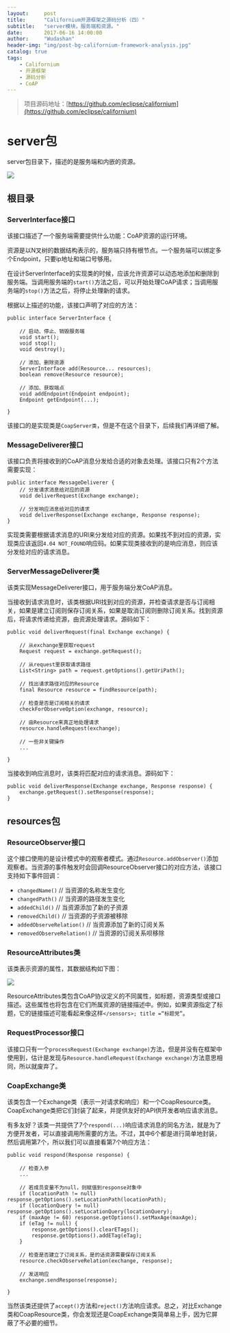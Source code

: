 ```yaml
---
layout:     post
title:      "Californium开源框架之源码分析（四）"
subtitle:   "server模块，服务端和资源。"
date:       2017-06-16 14:00:00
author:     "Wudashan"
header-img: "img/post-bg-californium-framework-analysis.jpg"
catalog: true
tags:
    - Californium
    - 开源框架
    - 源码分析
    - CoAP
---
```


> 项目源码地址：[https://github.com/eclipse/californium](https://github.com/eclipse/californium)

# server包

server包目录下，描述的是服务端和内嵌的资源。

![](http://o7x0ygc3f.bkt.clouddn.com/Californium%E5%BC%80%E6%BA%90%E6%A1%86%E6%9E%B6%E5%88%86%E6%9E%90/server%E5%8C%85_01.png)

## 根目录

### ServerInterface接口

该接口描述了一个服务端需要提供什么功能：CoAP资源的运行环境。

资源是以N叉树的数据结构表示的，服务端只持有根节点。一个服务端可以绑定多个Endpoint，只要ip地址和端口号够用。

在设计ServerInterface的实现类的时候，应该允许资源可以动态地添加和删除到服务端。当调用服务端的`start()`方法之后，可以开始处理CoAP请求；当调用服务端的`stop()`方法之后，将停止处理新的请求。

根据以上描述的功能，该接口声明了对应的方法：

```
public interface ServerInterface {
    
    // 启动、停止、销毁服务端
    void start();
    void stop();
    void destroy();
    
    // 添加、删除资源
    ServerInterface add(Resource... resources);
    boolean remove(Resource resource);
    
    // 添加、获取端点
    void addEndpoint(Endpoint endpoint);
    Endpoint getEndpoint(...);

}

```

该接口的是实现类是`CoapServer类`，但是不在这个目录下，后续我们再详细了解。

### MessageDeliverer接口

该接口负责将接收到的CoAP消息分发给合适的对象去处理。该接口只有2个方法需要实现：

```
public interface MessageDeliverer {
    // 分发请求消息给对应的资源
    void deliverRequest(Exchange exchange);
  
    // 分发响应消息给对应的请求
    void deliverResponse(Exchange exchange, Response response);
}
```

实现类需要根据请求消息的URI来分发给对应的资源。如果找不到对应的资源，实现类应该返回`4.04 NOT_FOUND`响应码。如果实现类接收到的是响应消息，则应该分发给对应的请求消息。

### ServerMessageDeliverer类

该类实现MessageDeliverer接口，用于服务端分发CoAP消息。

当接收到请求消息时，该类根据URI找到对应的资源，并检查请求是否与订阅相关，如果是建立订阅则保存订阅关系，如果是取消订阅则删除订阅关系。找到资源后，将请求传递给资源，由资源处理请求。源码如下：

```
public void deliverRequest(final Exchange exchange) {

    // 从exchange里获取request
    Request request = exchange.getRequest();
    
    // 从request里获取请求路径
    List<String> path = request.getOptions().getUriPath();
    
    // 找出请求路径对应的Resource
    final Resource resource = findResource(path);
    
    // 检查是否是订阅相关的请求
    checkForObserveOption(exchange, resource);
    
    // 由Resource来真正地处理请求
    resource.handleRequest(exchange);
    
    // 一些非关键操作
    ...
    
}
```

当接收到响应消息时，该类将匹配对应的请求消息。源码如下：

```
public void deliverResponse(Exchange exchange, Response response) {
    exchange.getRequest().setResponse(response);
}
```

## resources包

### ResourceObserver接口

这个接口使用的是设计模式中的观察者模式。通过`Resource.addObserver()`添加观察者。当资源的事件触发时会回调ResourceObserver接口的对应方法，该接口支持如下事件回调：

 - `changedName()` // 当资源的名称发生变化
 - `changedPath()` // 当资源的路径发生变化
 - `addedChild()` // 当资源添加了新的子资源
 - `removedChild()` // 当资源的子资源被移除
 - `addedObserveRelation()` // 当资源添加了新的订阅关系
 - `removedObserveRelation()` // 当资源的订阅关系呗移除
 

### ResourceAttributes类

该类表示资源的属性，其数据结构如下图：

![](http://o7x0ygc3f.bkt.clouddn.com/Californium%E5%BC%80%E6%BA%90%E6%A1%86%E6%9E%B6%E5%88%86%E6%9E%90/ResourceAttributes.png)

ResourceAttributes类包含CoAP协议定义的不同属性，如标题，资源类型或接口描述。这些属性也将包含在它们所属资源的链接描述中。例如，如果资源指定了标题，它的链接描述可能看起来像这样`</sensors>; title =“标题党”`。

### RequestProcessor接口

该接口只有一个`processRequest(Exchange exchange)`方法，但是并没有在框架中使用到，估计是发现与`Resource.handleRequest(Exchange exchange)`方法意思相同，所以就废弃了。

### CoapExchange类

该类包含一个Exchange类（表示一对请求和响应）和一个CoapResource类。CoapExchange类把它们封装了起来，并提供友好的API供开发者响应请求消息。

有多友好？该类一共提供了7个`respond(...)`响应请求消息的同名方法，就是为了方便开发者，可以直接调用所需要的方法。不过，其中6个都是进行简单地封装，然后调用第7个，所以我们可以直接看第7个响应方法：

```
public void respond(Response response) {
        
    // 检查入参
    ...
    
    // 若成员变量不为null，则赋值到response对象中
    if (locationPath != null) response.getOptions().setLocationPath(locationPath);
    if (locationQuery != null) response.getOptions().setLocationQuery(locationQuery);
    if (maxAge != 60) response.getOptions().setMaxAge(maxAge);
    if (eTag != null) {
        response.getOptions().clearETags();
        response.getOptions().addETag(eTag);
    }
        
    // 检查是否建立了订阅关系，是的话资源需要保存订阅关系
    resource.checkObserveRelation(exchange, response);
    
    // 发送响应
    exchange.sendResponse(response);
    
}
```

当然该类还提供了`accept()`方法和`reject()`方法响应请求。总之，对比Exchange类和CoapResource类，你会发现还是CoapExchange类简单易上手，因为它屏蔽了不必要的细节。
